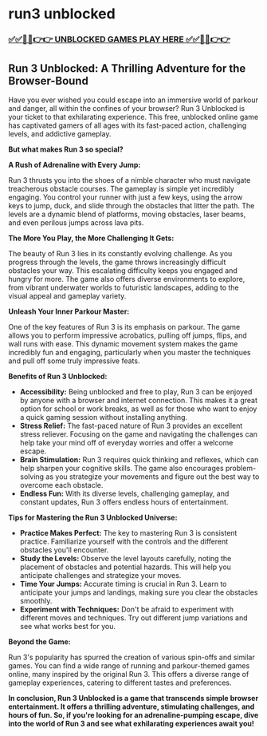 # run3 unblocked

### [✅✅🔴🔴👉👉 UNBLOCKED GAMES PLAY HERE ✅✅🔴🔴👉👉](https://topstoryindia.com)

## Run 3 Unblocked: A Thrilling Adventure for the Browser-Bound

Have you ever wished you could escape into an immersive world of parkour and danger, all within the confines of your browser? Run 3 Unblocked is your ticket to that exhilarating experience. This free, unblocked online game has captivated gamers of all ages with its fast-paced action, challenging levels, and addictive gameplay.

**But what makes Run 3 so special?**

**A Rush of Adrenaline with Every Jump:**

Run 3 thrusts you into the shoes of a nimble character who must navigate treacherous obstacle courses. The gameplay is simple yet incredibly engaging. You control your runner with just a few keys, using the arrow keys to jump, duck, and slide through the obstacles that litter the path. The levels are a dynamic blend of platforms, moving obstacles, laser beams, and even perilous jumps across lava pits. 

**The More You Play, the More Challenging It Gets:**

The beauty of Run 3 lies in its constantly evolving challenge. As you progress through the levels, the game throws increasingly difficult obstacles your way. This escalating difficulty keeps you engaged and hungry for more. The game also offers diverse environments to explore, from vibrant underwater worlds to futuristic landscapes, adding to the visual appeal and gameplay variety.

**Unleash Your Inner Parkour Master:**

One of the key features of Run 3 is its emphasis on parkour. The game allows you to perform impressive acrobatics, pulling off jumps, flips, and wall runs with ease. This dynamic movement system makes the game incredibly fun and engaging, particularly when you master the techniques and pull off some truly impressive feats.

**Benefits of Run 3 Unblocked:**

* **Accessibility:** Being unblocked and free to play, Run 3 can be enjoyed by anyone with a browser and internet connection. This makes it a great option for school or work breaks, as well as for those who want to enjoy a quick gaming session without installing anything.
* **Stress Relief:** The fast-paced nature of Run 3 provides an excellent stress reliever. Focusing on the game and navigating the challenges can help take your mind off of everyday worries and offer a welcome escape.
* **Brain Stimulation:** Run 3 requires quick thinking and reflexes, which can help sharpen your cognitive skills. The game also encourages problem-solving as you strategize your movements and figure out the best way to overcome each obstacle.
* **Endless Fun:** With its diverse levels, challenging gameplay, and constant updates, Run 3 offers endless hours of entertainment.

**Tips for Mastering the Run 3 Unblocked Universe:**

* **Practice Makes Perfect:** The key to mastering Run 3 is consistent practice. Familiarize yourself with the controls and the different obstacles you'll encounter.
* **Study the Levels:** Observe the level layouts carefully, noting the placement of obstacles and potential hazards. This will help you anticipate challenges and strategize your moves.
* **Time Your Jumps:** Accurate timing is crucial in Run 3. Learn to anticipate your jumps and landings, making sure you clear the obstacles smoothly.
* **Experiment with Techniques:** Don't be afraid to experiment with different moves and techniques. Try out different jump variations and see what works best for you.

**Beyond the Game:**

Run 3's popularity has spurred the creation of various spin-offs and similar games. You can find a wide range of running and parkour-themed games online, many inspired by the original Run 3. This offers a diverse range of gameplay experiences, catering to different tastes and preferences.

**In conclusion, Run 3 Unblocked is a game that transcends simple browser entertainment. It offers a thrilling adventure, stimulating challenges, and hours of fun. So, if you're looking for an adrenaline-pumping escape, dive into the world of Run 3 and see what exhilarating experiences await you!**
